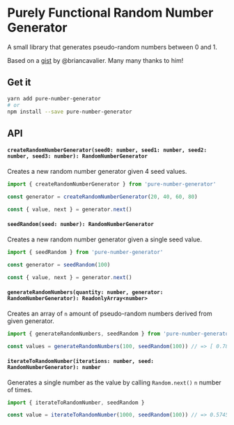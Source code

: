 # Purely Functional Random Number Generator

A small library that generates pseudo-random numbers between 0 and 1.

Based on a [gist](https://gist.github.com/briancavalier/f71314fcff5e7870608e) by @briancavalier.
Many many thanks to him!

## Get it

```sh
yarn add pure-number-generator
# or
npm install --save pure-number-generator
```

## API

#### `createRandomNumberGenerator(seed0: number, seed1: number, seed2: number, seed3: number): RandomNumberGenerator`

Creates a new random number generator given 4 seed values.

```typescript
import { createRandomNumberGenerator } from 'pure-number-generator'

const generator = createRandomNumberGenerator(20, 40, 60, 80)

const { value, next } = generator.next()
```

#### `seedRandom(seed: number): RandomNumberGenerator`

Creates a new random number generator given a single seed value.

```typescript
import { seedRandom } from 'pure-number-generator'

const generator = seedRandom(100)

const { value, next } = generator.next()
```

#### `generateRandomNumbers(quantity: number, generator: RandomNumberGenerator): ReadonlyArray<number>`

Creates an array of `n` amount of pseudo-random numbers derived from given generator.

```typescript
import { generateRandomNumbers, seedRandom } from 'pure-number-generator'

const values = generateRandomNumbers(100, seedRandom(100)) // => [ 0.7805178083945066, ... ] 100 items
```

#### `iterateToRandomNumber(iterations: number, seed: RandomNumberGenerator): number`

Generates a single number as the value by calling `Random.next()` `n` number of
times.

```typescript
import { iterateToRandomNumber, seedRandom }

const value = iterateToRandomNumber(1000, seedRandom(100)) // => 0.5745331489015371
```